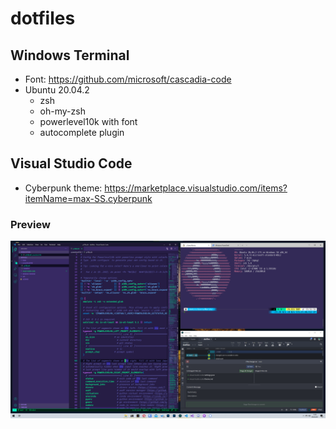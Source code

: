 # dotfiles

## Windows Terminal

- Font: https://github.com/microsoft/cascadia-code
- Ubuntu 20.04.2
  - zsh
  - oh-my-zsh
  - powerlevel10k with font
  - autocomplete plugin

##  Visual Studio Code

- Cyberpunk theme: https://marketplace.visualstudio.com/items?itemName=max-SS.cyberpunk

### Preview

![preview.png](preview.png)